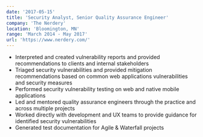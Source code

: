 ```yaml
---
date: '2017-05-15'
title: 'Security Analyst, Senior Quality Assurance Engineer'
company: 'The Nerdery'
location: 'Bloomington, MN'
range: 'March 2014 - May 2017'
url: 'https://www.nerdery.com/'
---
```


- Interpreted and created vulnerability reports and provided recommendations to clients and internal stakeholders
- Triaged security vulnerabilities and provided mitigation recommendations based on common web applications vulnerabilities and security measures
- Performed security vulnerability testing on web and native mobile applications
- Led and mentored quality assurance engineers through the practice and across multiple projects
- Worked directly with development and UX teams to provide guidance for identified security vulnerabilities
- Generated test documentation for Agile & Waterfall projects
